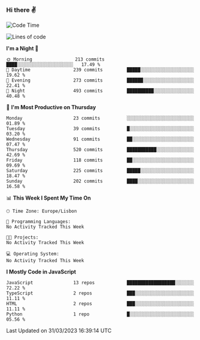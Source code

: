 ### Hi there :v:

<!--
**eusebioaddsilva/eusebioaddsilva** is a ✨ _special_ ✨ repository because its `README.md` (this file) appears on your GitHub profile.

<!--START_SECTION:waka-->
![Code Time](http://img.shields.io/badge/Code%20Time-35%20hrs%2012%20mins-blue)

![Lines of code](https://img.shields.io/badge/From%20Hello%20World%20I%27ve%20Written-3.1%20million%20lines%20of%20code-blue)

**I'm a Night 🦉** 

```text
🌞 Morning                213 commits         ████░░░░░░░░░░░░░░░░░░░░░   17.49 % 
🌆 Daytime                239 commits         █████░░░░░░░░░░░░░░░░░░░░   19.62 % 
🌃 Evening                273 commits         ██████░░░░░░░░░░░░░░░░░░░   22.41 % 
🌙 Night                  493 commits         ██████████░░░░░░░░░░░░░░░   40.48 % 
```
📅 **I'm Most Productive on Thursday** 

```text
Monday                   23 commits          ░░░░░░░░░░░░░░░░░░░░░░░░░   01.89 % 
Tuesday                  39 commits          █░░░░░░░░░░░░░░░░░░░░░░░░   03.20 % 
Wednesday                91 commits          ██░░░░░░░░░░░░░░░░░░░░░░░   07.47 % 
Thursday                 520 commits         ███████████░░░░░░░░░░░░░░   42.69 % 
Friday                   118 commits         ██░░░░░░░░░░░░░░░░░░░░░░░   09.69 % 
Saturday                 225 commits         █████░░░░░░░░░░░░░░░░░░░░   18.47 % 
Sunday                   202 commits         ████░░░░░░░░░░░░░░░░░░░░░   16.58 % 
```


📊 **This Week I Spent My Time On** 

```text
🕑︎ Time Zone: Europe/Lisbon

💬 Programming Languages: 
No Activity Tracked This Week

🐱‍💻 Projects: 
No Activity Tracked This Week

💻 Operating System: 
No Activity Tracked This Week
```

**I Mostly Code in JavaScript** 

```text
JavaScript               13 repos            ██████████████████░░░░░░░   72.22 % 
TypeScript               2 repos             ███░░░░░░░░░░░░░░░░░░░░░░   11.11 % 
HTML                     2 repos             ███░░░░░░░░░░░░░░░░░░░░░░   11.11 % 
Python                   1 repo              █░░░░░░░░░░░░░░░░░░░░░░░░   05.56 % 
```




 Last Updated on 31/03/2023 16:39:14 UTC
<!--END_SECTION:waka-->
